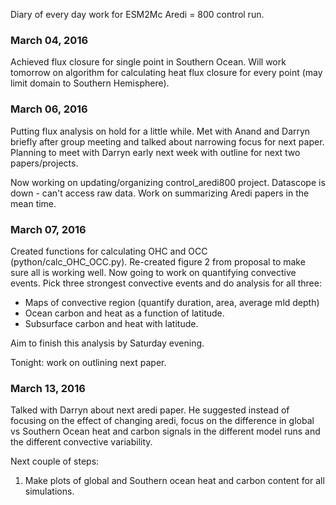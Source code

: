 Diary of every day work for ESM2Mc Aredi = 800 control run. 

### March 04, 2016
Achieved flux closure for single point in Southern Ocean. Will work tomorrow on algorithm for calculating heat flux closure for every point (may limit domain to Southern Hemisphere). 

### March 06, 2016
Putting flux analysis on hold for a little while. Met with Anand and Darryn briefly after group meeting and talked about narrowing focus for next paper. Planning to meet with Darryn early next week with outline for next two papers/projects. 

Now working on updating/organizing control_aredi800 project. Datascope is down - can't access raw data. Work on summarizing Aredi papers in the mean time. 

### March 07, 2016
Created functions for calculating OHC and OCC (python/calc_OHC_OCC.py). Re-created figure 2 from proposal to make sure all is working well. Now going to work on quantifying convective events. Pick three strongest convective events and do analysis for all three: 
* Maps of convective region (quantify duration, area, average mld depth) 
* Ocean carbon and heat as a function of latitude.  
* Subsurface carbon and heat with latitude. 

Aim to finish this analysis by Saturday evening. 

Tonight: work on outlining next paper. 


### March 13, 2016
Talked with Darryn about next aredi paper. He suggested instead of focusing on the effect of changing aredi, focus on the difference in global vs Southern Ocean heat and carbon signals in the different model runs and the different convective variability. 

Next couple of steps: 
1. Make plots of global and Southern ocean heat and carbon content for all simulations. 